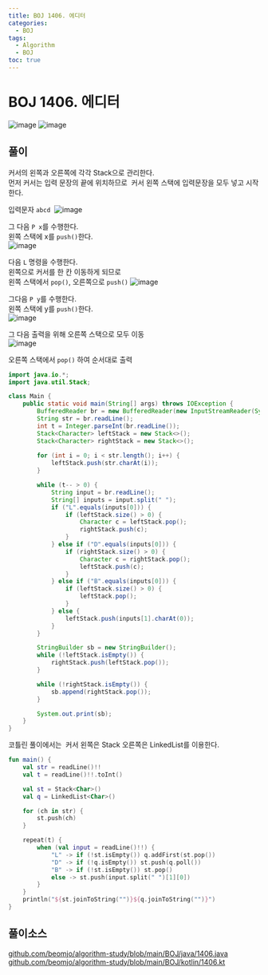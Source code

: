 ```yaml
---
title: BOJ 1406. 에디터
categories:
  - BOJ
tags:
  - Algorithm
  - BOJ
toc: true
---
```


# **BOJ 1406. 에디터**
![image](https://user-images.githubusercontent.com/39984656/134811823-74ded316-1bd7-4f9c-80aa-5d7305a75b33.png)
![image](https://user-images.githubusercontent.com/39984656/134811829-e9bd4fb6-19ac-493b-89b3-99c7c99e913d.png)

## **풀이**
커서의 왼쪽과 오른쪽에 각각 Stack으로 관리한다.  
먼저 커서는 입력 문장의 끝에 위치하므로  
커서 왼쪽 스택에 입력문장을 모두 넣고 시작한다.  
  
입력문자 `abcd`  
![image](https://user-images.githubusercontent.com/39984656/134811877-a7ba12c6-c3ad-4724-b078-3baae3490ca8.png)  

그 다음 `P x`를 수행한다.  
왼쪽 스택에 x를 `push()`한다.  
![image](https://user-images.githubusercontent.com/39984656/134811880-cedd0695-1e76-415b-87b1-f9a10a339512.png)

다음 `L` 명령을 수행한다.  
왼쪽으로 커서를 한 칸 이동하게 되므로  
왼쪽 스택에서 `pop()`, 오른쪽으로 `push()`
![image](https://user-images.githubusercontent.com/39984656/134811883-144816c0-4fcc-4e44-a705-06f29b5c1f24.png)

그다음 `P y`를 수행한다.  
왼쪽 스택에 y를 `push()`한다.  
![image](https://user-images.githubusercontent.com/39984656/134811886-e931acc1-7d3c-4281-bdab-806ff32cf7f4.png)

그 다음 출력을 위해 오른쪽 스택으로 모두 이동  
![image](https://user-images.githubusercontent.com/39984656/134811888-fcc29116-8de1-483c-8ae7-75a8b04ac7f8.png)

오른쪽 스택에서 `pop()` 하여 순서대로 출력  

```java
import java.io.*;
import java.util.Stack;

class Main {
    public static void main(String[] args) throws IOException {
        BufferedReader br = new BufferedReader(new InputStreamReader(System.in));
        String str = br.readLine();
        int t = Integer.parseInt(br.readLine());
        Stack<Character> leftStack = new Stack<>();
        Stack<Character> rightStack = new Stack<>();
        
        for (int i = 0; i < str.length(); i++) {
            leftStack.push(str.charAt(i));
        }

        while (t-- > 0) {
            String input = br.readLine();
            String[] inputs = input.split(" ");
            if ("L".equals(inputs[0])) {
                if (leftStack.size() > 0) {
                    Character c = leftStack.pop();
                    rightStack.push(c);
                }
            } else if ("D".equals(inputs[0])) {
                if (rightStack.size() > 0) {
                    Character c = rightStack.pop();
                    leftStack.push(c);
                }
            } else if ("B".equals(inputs[0])) {
                if (leftStack.size() > 0) {
                    leftStack.pop();
                }
            } else {
                leftStack.push(inputs[1].charAt(0));
            }
        }

        StringBuilder sb = new StringBuilder();
        while (!leftStack.isEmpty()) {
            rightStack.push(leftStack.pop());
        }

        while (!rightStack.isEmpty()) {
            sb.append(rightStack.pop());
        }

        System.out.print(sb);
    }
}
```

코틀린 풀이에서는  
커서 왼쪽은 Stack 오른쪽은 LinkedList를 이용한다.

```kotlin
fun main() {
    val str = readLine()!!
    val t = readLine()!!.toInt()

    val st = Stack<Char>()
    val q = LinkedList<Char>()

    for (ch in str) {
        st.push(ch)
    }

    repeat(t) {
        when (val input = readLine()!!) {
            "L" -> if (!st.isEmpty()) q.addFirst(st.pop())
            "D" -> if (!q.isEmpty()) st.push(q.poll())
            "B" -> if (!st.isEmpty()) st.pop()
            else -> st.push(input.split(" ")[1][0])
        }
    }
    println("${st.joinToString("")}${q.joinToString("")}")
}
```

## 풀이소스 
[github.com/beomjo/algorithm-study/blob/main/BOJ/java/1406.java](https://github.com/beomjo/algorithm-study/blob/main/BOJ/java/1406.java)
[github.com/beomjo/algorithm-study/blob/main/BOJ/kotlin/1406.kt](https://github.com/beomjo/algorithm-study/blob/main/BOJ/kotlin/1406.kt)